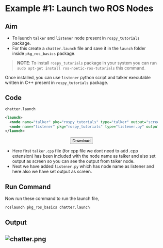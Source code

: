 # Example #1: Launch two ROS Nodes

## Aim

- To launch `talker` and `listener` node present in `rospy_tutorials` package.
- For this create a `chatter.launch` file and save it in the `launch` folder inside `pkg_ros_basics` package.

> **NOTE**: To install `rospy_tutorials` package in your system you can run `sudo apt-get install ros-noetic-ros-tutorials` this command.

Once installed, you can use `listener` python script and talker executable written in C++ present in `rospy_tutorials` package.

## Code

`chatter.launch`
```xml
<launch>
  <node name="talker" pkg="rospy_tutorials" type="talker" output="screen"/>
  <node name="listener" pkg="rospy_tutorials" type="listener.py" output="screen"/>
</launch>
```

<center><a href="ROS_Basics_with_Turtlesim/ROS_Launch_Files/chatter.launch" download><button>Download</button></a></center>

- Here first `talker.cpp` file (for cpp file we dont need to add .cpp extension) has been included with the node name as talker and also set output as screen so you can see the output from talker node.
- Next we have added `listener.py` which has node name as listener and here also we have set output as screen.

## Run Command

Now run these command to run the launch file,
```bash
roslaunch pkg_ros_basics chatter.launch
```

## Output

![chatter.png](./ROS_Basics_with_Turtlesim/ROS_Launch_Files/chatter.png)
---